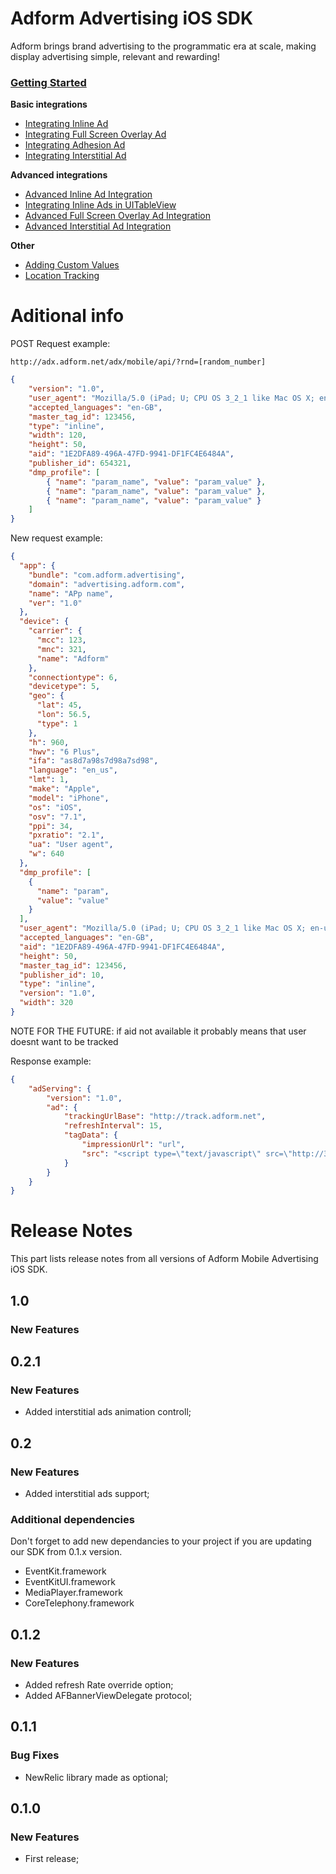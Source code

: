 Adform Advertising iOS SDK
==============

Adform brings brand advertising to the programmatic era at scale, making display advertising simple, relevant and rewarding!

### [Getting Started](https://github.com/adform/adform-ios-sdk-dev/wiki/Getting-Started)

**Basic integrations**

* [Integrating Inline Ad](https://github.com/adform/adform-ios-sdk-dev/wiki/Integrating-Inline-Ad)
* [Integrating Full Screen Overlay Ad](https://github.com/adform/adform-ios-sdk-dev/wiki/Integrating-Full-Screen-Overlay-Ad)
* [Integrating Adhesion Ad](https://github.com/adform/adform-ios-sdk-dev/wiki/Integrating-AdHesion-Ad)
* [Integrating Interstitial Ad](https://github.com/adform/adform-ios-sdk-dev/wiki/Integrating-Interstitial-Ad)

**Advanced integrations**

* [Advanced Inline Ad Integration](https://github.com/adform/adform-ios-sdk-dev/wiki/Advanced-Inline-Ad-Integration)
* [Integrating Inline Ads in UITableView](https://github.com/adform/adform-ios-sdk-dev/wiki/Integrating-Inline-Ads-in-UITableView)
* [Advanced Full Screen Overlay Ad Integration](https://github.com/adform/adform-ios-sdk-dev/wiki/Advanced-Full-Screen-Overlay-Ad-Integration)
* [Advanced Interstitial Ad Integration](https://github.com/adform/adform-ios-sdk-dev/wiki/Advanced-Interstitial-Ad-Integration)

**Other**

* [Adding Custom Values](https://github.com/adform/adform-ios-sdk-dev/wiki/Adding-custom-values)
* [Location Tracking](https://github.com/adform/adform-ios-sdk-dev/wiki/Location-Tracking)


# Aditional info


POST Request example:

```
http://adx.adform.net/adx/mobile/api/?rnd=[random_number]
```

```json
{
    "version": "1.0",
    "user_agent": "Mozilla/5.0 (iPad; U; CPU OS 3_2_1 like Mac OS X; en-us) AppleWebKit/531.21.10 (KHTML, like Gecko) Mobile/7B405",
    "accepted_languages": "en-GB",
    "master_tag_id": 123456,
    "type": "inline",
    "width": 120,
    "height": 50,
    "aid": "1E2DFA89-496A-47FD-9941-DF1FC4E6484A",
    "publisher_id": 654321,
    "dmp_profile": [
        { "name": "param_name", "value": "param_value" },
        { "name": "param_name", "value": "param_value" },
        { "name": "param_name", "value": "param_value" }
    ]
}
```
New request example:
```json
{
  "app": {
    "bundle": "com.adform.advertising",
    "domain": "advertising.adform.com",
    "name": "APp name",
    "ver": "1.0"
  },
  "device": {
    "carrier": {
      "mcc": 123,
      "mnc": 321,
      "name": "Adform"
    },
    "connectiontype": 6,
    "devicetype": 5,
    "geo": {
      "lat": 45,
      "lon": 56.5,
      "type": 1
    },
    "h": 960,
    "hwv": "6 Plus",
    "ifa": "as8d7a98s7d98a7sd98",
    "language": "en_us",
    "lmt": 1,
    "make": "Apple",
    "model": "iPhone",
    "os": "iOS",
    "osv": "7.1",
    "ppi": 34,
    "pxratio": "2.1",
    "ua": "User agent",
    "w": 640
  },
  "dmp_profile": [
    {
      "name": "param",
      "value": "value"
    }
  ],
  "user_agent": "Mozilla/5.0 (iPad; U; CPU OS 3_2_1 like Mac OS X; en-us) AppleWebKit/531.21.10 (KHTML, like Gecko) Mobile/7B405",
  "accepted_languages": "en-GB",
  "aid": "1E2DFA89-496A-47FD-9941-DF1FC4E6484A",
  "height": 50,
  "master_tag_id": 123456,
  "publisher_id": 10,
  "type": "inline",
  "version": "1.0",
  "width": 320
}
```

NOTE FOR THE FUTURE: if aid not available it probably means that user doesnt want to be tracked

Response example:

```json
{
    "adServing": {
        "version": "1.0",
        "ad": {
            "trackingUrlBase": "http://track.adform.net",
            "refreshInterval": 15,
            "tagData": {
                "impressionUrl": "url",
                "src": "<script type=\"text/javascript\" src=\"http://37.157.0.44/mobilesdk/banner.js\"></script>"
            }
        }
    }
}
```

# Release Notes

This part lists release notes from all versions of Adform Mobile Advertising iOS SDK.

## 1.0

### New Features



## 0.2.1

### New Features

* Added interstitial ads animation controll;

## 0.2

### New Features

* Added interstitial ads support;

### Additional dependencies

Don't forget to add new dependancies to your project if you are updating our SDK from 0.1.x version.

* EventKit.framework
* EventKitUI.framework
* MediaPlayer.framework
* CoreTelephony.framework


## 0.1.2

### New Features

* Added refresh Rate override option;
* Added AFBannerViewDelegate protocol;

## 0.1.1

### Bug Fixes

* NewRelic library made as optional;

## 0.1.0

### New Features

* First release;
